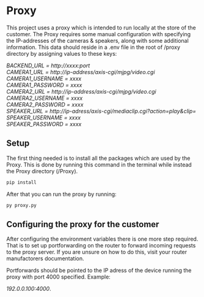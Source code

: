 # Proxy

This project uses a proxy which is intended to run locally at the store of the customer. The Proxy requires some manual configuration with specifying the IP-addresses of the cameras & speakers, along with some additional information. This data should reside in a .env file in the root of /proxy directory by assigning values to these keys:

<i>BACKEND_URL = http://xxxx:port<br />
CAMERA1_URL = http://ip-address/axis-cgi/mjpg/video.cgi<br />
CAMERA1_USERNAME = xxxx<br />
CAMERA1_PASSWORD = xxxx<br />
CAMERA2_URL = http://ip-address/axis-cgi/mjpg/video.cgi<br />
CAMERA2_USERNAME = xxxx<br />
CAMERA2_PASSWORD = xxxx<br />
SPEAKER_URL = http://ip-adress/axis-cgi/mediaclip.cgi?action=play&clip=<br />
SPEAKER_USERNAME = xxxx<br />
SPEAKER_PASSWORD = xxxx</i>

## Setup

The first thing needed is to install all the packages which are used by the Proxy. This is done by running this command in the terminal while instead the Proxy directory (/Proxy).

```bash
pip install
```

After that you can run the proxy by running:

```bash
py proxy.py
```

## Configuring the proxy for the customer

After configuring the environment variables there is one more step required. That is to set up portforwarding on the router to forward incoming requests to the proxy server. If you are unsure on how to do this, visit your router manufactorers documentation.

Portforwards should be pointed to the IP adress of the device running the proxy with port 4000 specified. Example:

<i>192.0.0.100:4000</i>.
